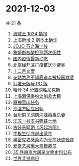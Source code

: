 # 2021-12-03

共 21 条

<!-- BEGIN ZHIHUSEARCH -->
<!-- 最后更新时间 Fri Dec 03 2021 07:09:03 GMT+0800 (China Standard Time) -->
1. [海贼王 1034 情报](https://www.zhihu.com/search?q=海贼王)
1. [上海新增 2 例本土确诊](https://www.zhihu.com/search?q=上海疫情)
1. [JOJO 石之海上线](https://www.zhihu.com/search?q=石之海)
1. [詹姆斯核酸检测两次阳性](https://www.zhihu.com/search?q=詹姆斯)
1. [国内疫情最新动态](https://www.zhihu.com/search?q=疫情)
1. [北京经开区打疫苗送消费券](https://www.zhihu.com/search?q=打疫苗送消费券)
1. [十二月文案](https://www.zhihu.com/search?q=12月文案)
1. [亲姑姑称不知鹿道森被校园欺凌](https://www.zhihu.com/search?q=鹿道森)
1. [幻塔无版号 PC 版](https://www.zhihu.com/search?q=幻塔)
1. [哈登 34 分篮网胜尼克斯](https://www.zhihu.com/search?q=篮网)
1. [上海消保委约谈加拿大鹅](https://www.zhihu.com/search?q=加拿大鹅)
1. [原神雪山任务](https://www.zhihu.com/search?q=原神)
1. [沙溢方回应出轨](https://www.zhihu.com/search?q=沙溢)
1. [台州男子网购河豚毒素杀妻](https://www.zhihu.com/search?q=台州杀妻)
1. [江苏一村支书强征土地](https://www.zhihu.com/search?q=村支书强征土地)
1. [古装悬疑剧《风起洛阳》](https://www.zhihu.com/search?q=风起洛阳)
1. [牛根生彻底退出蒙牛](https://www.zhihu.com/search?q=牛根生)
1. [奥密克戎感染均为无症状或轻症](https://www.zhihu.com/search?q=奥密克戎)
1. [爱奇艺被曝大规模裁员](https://www.zhihu.com/search?q=爱奇艺)
1. [35 件南京大屠杀文物史料公布](https://www.zhihu.com/search?q=南京大屠杀)
1. [世界艾滋病日](https://www.zhihu.com/search?q=艾滋病)
<!-- END ZHIHUSEARCH -->
